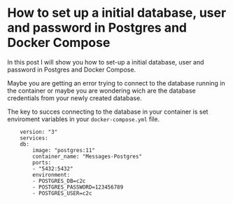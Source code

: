 # How to set up a initial database, user and password in Postgres and Docker Compose

In this post I will show you how to set-up a initial database, user and password in Postgres and Docker Compose.

Maybe you are getting an error trying to connect to the database running in the container or maybe you are wondering wich are the database credentials from your newly created database.

The key to succes connecting to the database in your container is set enviroment variables in your `docker-compose.yml` file.

```
    version: "3"
    services:
    db:
        image: "postgres:11"
        container_name: "Messages-Postgres"
        ports:
        - "5432:5432"
        environment:
        - POSTGRES_DB=c2c
        - POSTGRES_PASSWORD=123456789
        - POSTGRES_USER=c2c
```

<!--stackedit_data:
eyJoaXN0b3J5IjpbNTM1MzI5NzY5LC02MzE3MjU5NTddfQ==
-->